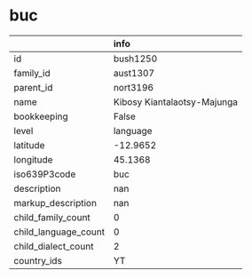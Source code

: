 # buc
|                      | info                        |
|:---------------------|:----------------------------|
| id                   | bush1250                    |
| family_id            | aust1307                    |
| parent_id            | nort3196                    |
| name                 | Kibosy Kiantalaotsy-Majunga |
| bookkeeping          | False                       |
| level                | language                    |
| latitude             | -12.9652                    |
| longitude            | 45.1368                     |
| iso639P3code         | buc                         |
| description          | nan                         |
| markup_description   | nan                         |
| child_family_count   | 0                           |
| child_language_count | 0                           |
| child_dialect_count  | 2                           |
| country_ids          | YT                          |